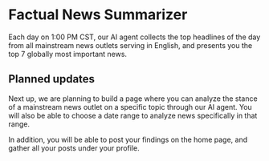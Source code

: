 # Factual News Summarizer

Each day on 1:00 PM CST, our AI agent collects the top headlines of the day from all mainstream news outlets serving in English, and presents you the top 7 globally most important news.

## Planned updates

Next up, we are planning to build a page where you can analyze the stance of a mainstream news outlet on a specific topic through our AI agent. You will also be able to choose a date range to analyze news specifically in that range.

In addition, you will be able to post your findings on the home page, and gather all your posts under your profile.